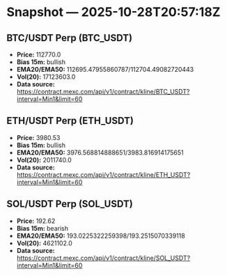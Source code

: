 # Snapshot — 2025-10-28T20:57:18Z

## BTC/USDT Perp (BTC_USDT)
- **Price:** 112770.0
- **Bias 15m:** bullish
- **EMA20/EMA50:** 112695.47955860787/112704.49082720443
- **Vol(20):** 17123603.0
- **Data source:** https://contract.mexc.com/api/v1/contract/kline/BTC_USDT?interval=Min1&limit=60

## ETH/USDT Perp (ETH_USDT)
- **Price:** 3980.53
- **Bias 15m:** bullish
- **EMA20/EMA50:** 3976.568814888651/3983.816914175651
- **Vol(20):** 2011740.0
- **Data source:** https://contract.mexc.com/api/v1/contract/kline/ETH_USDT?interval=Min1&limit=60

## SOL/USDT Perp (SOL_USDT)
- **Price:** 192.62
- **Bias 15m:** bearish
- **EMA20/EMA50:** 193.0225322259398/193.2515070339118
- **Vol(20):** 4621102.0
- **Data source:** https://contract.mexc.com/api/v1/contract/kline/SOL_USDT?interval=Min1&limit=60
